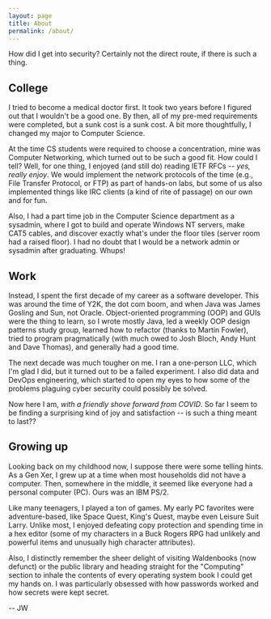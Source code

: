 ```yaml
---
layout: page
title: About
permalink: /about/
---
```

How did I get into security? Certainly not the direct route, if there is such a thing.

## College
I tried to become a medical doctor first. It took two years before I figured out that I wouldn't be a good one. By then, all of my pre-med requirements were completed, but a sunk cost is a sunk cost. A bit more thoughtfully, I changed my major to Computer Science.

At the time CS students were required to choose a concentration, mine was Computer Networking, which turned out to be such a good fit. How could I tell? Well, for one thing, I enjoyed (and still do) reading IETF RFCs -- _yes, really enjoy_. We would implement the network protocols of the time (e.g., File Transfer Protocol, or FTP) as part of hands-on labs, but some of us also implemented things like IRC clients (a kind of rite of passage) on our own and for fun.

Also, I had a part time job in the Computer Science department as a sysadmin, where I got to build and operate Windows NT servers, make CAT5 cables, and discover exactly what's under the floor tiles (server room had a raised floor). I had no doubt that I would be a network admin or sysadmin after graduating. Whups!

## Work
Instead, I spent the first decade of my career as a software developer. This was around the time of Y2K, the dot com boom, and when Java was James Gosling and Sun, not Oracle. Object-oriented programming (OOP) and GUIs were the thing to learn, so I wrote mostly Java, led a weekly OOP design patterns study group, learned how to refactor (thanks to Martin Fowler), tried to program pragmatically (with much owed to Josh Bloch, Andy Hunt and Dave Thomas), and generally had a good time.

The next decade was much tougher on me. I ran a one-person LLC, which I'm glad I did, but it turned out to be a failed experiment. I also did data and DevOps engineering, which started to open my eyes to how some of the problems plaguing cyber security could possibly be solved.

Now here I am, _with a friendly shove forward from COVID_. So far I seem to be finding a surprising kind of joy and satisfaction -- is such a thing meant to last??

## Growing up
Looking back on my childhood now, I suppose there were some telling hints. As a Gen Xer, I grew up at a time when most households did not have a computer. Then, somewhere in the middle, it seemed like everyone had a personal computer (PC). Ours was an IBM PS/2.

Like many teenagers, I played a ton of games. My early PC favorites were adventure-based, like Space Quest, King's Quest, maybe even Leisure Suit Larry. Unlike most, I enjoyed defeating copy protection and spending time in a hex editor (some of my characters in a Buck Rogers RPG had unlikely and powerful items and unusually high character attributes).

Also, I distinctly remember the sheer delight of visiting Waldenbooks (now defunct) or the public library and heading straight for the "Computing" section to inhale the contents of every operating system book I could get my hands on. I was particularly obsessed with how passwords worked and how secrets were kept secret.

 -- JW
